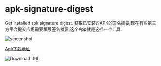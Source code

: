 # apk-signature-digest
Get installed apk signature digest. 获取已安装的APK的签名摘要,现在有些第三方平台提交应用需要填写签名摘要,这个App就是这样一个工具.

![screenshot](./Screenshot.png)

[Apk下载地址](https://github.com/whinc/apk-signature-digest/raw/master/ApkSignatureDigest/app/app-release.apk)

![Download URL](./download_qrcode.png)

